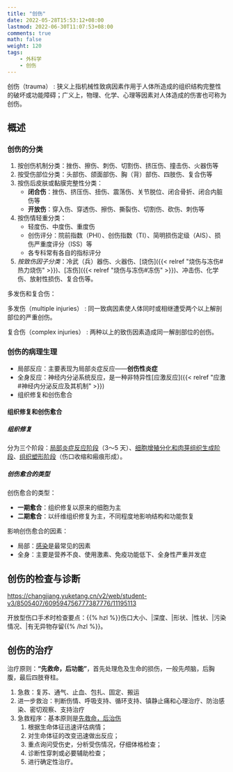 ```yaml
---
title: "创伤"
date: 2022-05-28T15:53:12+08:00
lastmod: 2022-06-30T11:07:53+08:00
comments: true
math: false
weight: 120
tags:
    - 外科学
    - 创伤
---
```


创伤（trauma）
: 狭义上指机械性致病因素作用于人体所造成的组织结构完整性的破坏或功能障碍；广义上，物理、化学、心理等因素对人体造成的伤害也可称为创伤。

<!--more-->

## 概述

### 创伤的分类

1. 按创伤机制分类：挫伤、擦伤、刺伤、切割伤、挤压伤、撞击伤、火器伤等
2. 按受伤部位分类：头部伤、颌面部伤、胸（背）部伤、四肢伤、复合伤等
3. 按伤后皮肤或黏膜完整性分类：
    - **闭合伤**：挫伤、挤压伤、扭伤、震荡伤、关节脱位、闭合骨折、闭合内脏伤等
    - **开放伤**：穿入伤、穿透伤、擦伤、撕裂伤、切割伤、砍伤、刺伤等
4. 按伤情轻重分类：
    - 轻度伤、中度伤、重度伤
    - 创伤评分：院前指数（PHI）、创伤指数（TI）、简明损伤定级（AIS）、损伤严重度评分（ISS）等
    - 各专科常有各自的指标评分
5. *按致伤因子分类*：冷武（兵）器伤、火器伤、[烧伤]({{< relref "烧伤与冻伤#热力烧伤" >}})、[冻伤]({{< relref "烧伤与冻伤#冻伤" >}})、冲击伤、化学伤、放射性损伤、复合伤等。

多发伤和复合伤：

多发伤（multiple injuries）
: 同一致病因素使人体同时或相继遭受两个以上解剖部位的严重创伤。

复合伤（complex injuries）
: 两种以上的致伤因素造成同一解剖部位的创伤。

### 创伤的病理生理

- 局部反应：主要表现为局部炎症反应——**创伤性炎症**
- 全身反应：神经内分泌系统反应，是一种非特异性[应激反应]({{< relref "应激#神经内分泌反应及其机制" >}})
- 组织修复和创伤愈合

#### 组织修复和创伤愈合

##### 组织修复

分为三个阶段：<ins>局部炎症反应阶段</ins>（3～5 天）、<ins>细胞增殖分化和肉芽组织生成阶段</ins>、<ins>组织塑形阶段</ins>（伤口收缩和瘢痕形成）。

##### 创伤愈合的类型

创伤愈合的类型：

- **一期愈合**：组织修复以原来的细胞为主
- **二期愈合**：以纤维组织修复为主，不同程度地影响结构和功能恢复

影响创伤愈合的因素：

- 局部：<ins>感染</ins>是最常见的因素
- 全身：主要是营养不良、使用激素、免疫功能低下、全身性严重并发症

## 创伤的检查与诊断

https://changjiang.yuketang.cn/v2/web/student-v3/8505407/609594756777387776/11195113

开放型伤口手术时检查要点：{{% hzl %}}伤口大小、|深度、|形状、|性状、|污染情况、|有无异物存留{{% /hzl %}}。

## 创伤的治疗

治疗原则：**“先救命，后功能”**，首先处理危及生命的损伤，一般先颅脑，后胸腹，最后四肢脊柱。

1. 急救：复苏、通气、止血、包扎、固定、搬运
2. 进一步救治：判断伤情、呼吸支持、循环支持、镇静止痛和心理治疗、防治感染、密切观察、支持治疗
3. 急救程序：基本原则是<ins>先救命，后治伤</ins>
    1. 根据生命体征迅速评估病情；
    2. 对生命体征的改变迅速做出反应；
    3. 重点询问受伤史，分析受伤情况，仔细体格检查；
    4. 诊断性穿刺或必要辅助检查；
    5. 进行确定性治疗。
